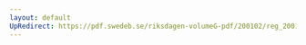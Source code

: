 ```yaml
---
layout: default
UpRedirect: https://pdf.swedeb.se/riksdagen-volumeG-pdf/200102/reg_200102/reg_200102_0170.pdf
---
```

